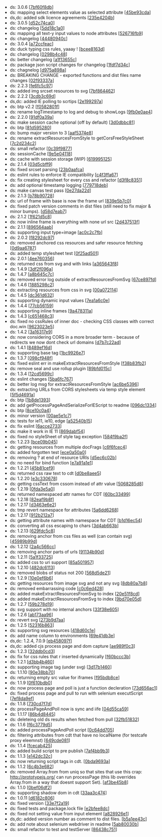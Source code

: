 * ds: 3.0.6 [[7bf60f8db](https://github.com/applitools/mono/commit/7bf60f8dbe9ec1d3f1129c154c2ffe3a30d29a95)]
* ds: mapping select elements value as selected attribute [[45be93cda](https://github.com/applitools/mono/commit/45be93cdac2eac85b03dcc9327ef97e7acb9fce9)]
* ds,dc: added sdk licence agreements [[235e4204b](https://github.com/applitools/mono/commit/235e4204b3bb4f67b2d130f07640ef5bc5da7066)]
* ds: 3.0.5 [[d52c74ca0](https://github.com/applitools/mono/commit/d52c74ca0fe833da5cd06e3dcf1ae8fa3961b04c)]
* ds: changelog [[5dd18c1a0](https://github.com/applitools/mono/commit/5dd18c1a0cf7f0bc0ce8510db246540720a9202d)]
* ds: mapping all text-y input values to node attributes [[526716fb9](https://github.com/applitools/mono/commit/526716fb967909a525fb619ec364bfe73a58d978)]
* ds: changelog [[44480940c](https://github.com/applitools/mono/commit/44480940c1351266a1f7cd4670ac3cce85afd5ad)]
* ds: 3.0.4 [[a72ccfeac](https://github.com/applitools/mono/commit/a72ccfeac0382f7e97413fe9ae58e520ae71a1f7)]
* ds: duck typing css rules, yaaay ! [[bcee8163d](https://github.com/applitools/mono/commit/bcee8163dfeb50c587c97c509fd1d84061e7ff8f)]
* ds: changelog [[0298b4c48](https://github.com/applitools/mono/commit/0298b4c48eec2381fabb13aec3c21dec7e384d09)]
* ds: better changelog [[a1f13655c](https://github.com/applitools/mono/commit/a1f13655c21a8966b2c3524ff62878259099f956)]
* ds: package json script changes for changelog [[1fdf7d34c](https://github.com/applitools/mono/commit/1fdf7d34cdd58bd971d90de00f5a2f0af347117b)]
* ds: chagnelog [[d975a898a](https://github.com/applitools/mono/commit/d975a898a7c61526c81742cde50d1bce7e23f34b)]
* ds: BREAKING CHANGE - exported functions and dist files name changes [[02f93337a](https://github.com/applitools/mono/commit/02f93337a20b3b0916b352281bb6a42b574a2f3b)]
* ds: 2.2.3 [[fe6fc5c97](https://github.com/applitools/mono/commit/fe6fc5c9738d340c985f3293cdc2a6bd1b0b24e2)]
* ds: added img srcset resources to svg [[7bf864462](https://github.com/applitools/mono/commit/7bf864462e0671f516351702990adad1fa82bd79)]
* ds: 2.2.2 [[3cdb3c69d](https://github.com/applitools/mono/commit/3cdb3c69d51abdf9d60f77f63b005490577eebb9)]
* ds,dc: added IE polling to scrtips [[2e199297a](https://github.com/applitools/mono/commit/2e199297a9dff2ab91887257e1957ad9875e00fb)]
* ds: btp v2.2 [[f0582801f](https://github.com/applitools/mono/commit/f0582801f46791544f85ac27c28f1779291274ff)]
* ds: rename logTimestamp to log and debug to showLogs [[9fb0e0ae4](https://github.com/applitools/mono/commit/9fb0e0ae4546ef08ce34541665a48787b24b5c03)]
* ds: 2.2.0 [[91df0a39a](https://github.com/applitools/mono/commit/91df0a39abebe9ee3b23b9f6c909342c0cf2dbe5)]
* ds: make session cache optional (off by default) [[3d0dbbc81](https://github.com/applitools/mono/commit/3d0dbbc81fa37c861a63e915e4f5f4985010074f)]
* ds: btp [[81d595280](https://github.com/applitools/mono/commit/81d5952804eb314cd053a953937e1c15be59cae3)]
* ds: bump major version to 3 [[aaf5374e8](https://github.com/applitools/mono/commit/aaf5374e83cc5d1a90624d927957a45051005060)]
* ds: rename extractResourcesFromStyle to getCorsFreeStyleSheet [[7c2d234c2](https://github.com/applitools/mono/commit/7c2d234c278b1f28e572edc29a70e7c3a1562f69)]
* ds: small refactor [[0c39f9877](https://github.com/applitools/mono/commit/0c39f98774866e961e45d7fd028fd11f0cdb8d93)]
* ds: sessionCache [[9e5e04118](https://github.com/applitools/mono/commit/9e5e041182cb7bbf69ae1d5dacc74664f6fb1352)]
* ds: cache with session storage (WIP) [[619995125](https://github.com/applitools/mono/commit/619995125d52e70a689456924de6b5c397ad48d3)]
* ds: 2.1.4 [[03d5cbff9](https://github.com/applitools/mono/commit/03d5cbff96117bb75ee26000fd24a1a50fb92225)]
* ds: fixed srcset parsing [[23b0aafca](https://github.com/applitools/mono/commit/23b0aafca1aa1d15a3698e47b43d1f8d094e9c95)]
* ds: eslint rules to enforce IE compatibility [[c4f3ffa67](https://github.com/applitools/mono/commit/c4f3ffa67df9810c3e7493448c13c8a3ddf7c14b)]
* ds: fix creating stylesheet for every css and refactor [[d3f8c8351](https://github.com/applitools/mono/commit/d3f8c8351b3f0268e54ad89b16fa746cfec9e5a7)]
* ds: add optional timestamp logging [[779718deb](https://github.com/applitools/mono/commit/779718deb1d32ed2e06adb981b4b44624727bb66)]
* ds: make canvas test pass [[0e27da22d](https://github.com/applitools/mono/commit/0e27da22d7143ead319295c8d243253067de55b0)]
* ds: 2.1.3 [[b78b90728](https://github.com/applitools/mono/commit/b78b907281fc89e82c60a0a740127d0b44de0149)]
* ds: url of frame with base is now the frame url [[839e5b7c0](https://github.com/applitools/mono/commit/839e5b7c03a283dcf958d0af388ef05b4d953a70)]
* ds: fixed patch version comments in dist files (still need to fix major & minor bumps). [[d58d7eab7](https://github.com/applitools/mono/commit/d58d7eab7cc198326a999c28b3b4d91654ab08af)]
* ds: 2.1.2 [[1f621d5c8](https://github.com/applitools/mono/commit/1f621d5c875a50baa53df614ad55caa05acb4722)]
* ds: now inline frame is everything with none url src [[2d437513f](https://github.com/applitools/mono/commit/2d437513fb9721f35e006a4546220e40079be344)]
* ds: 2.1.1 [[896564aab](https://github.com/applitools/mono/commit/896564aab64e8d076c8de964095c2b3b33ea4e00)]
* ds: supporting input type=image [[ac0c2c7fb](https://github.com/applitools/mono/commit/ac0c2c7fb3371c72b61cbbfb5c19c7a09f4b56e9)]
* ds: 2.0.2 [[f8292dc97](https://github.com/applitools/mono/commit/f8292dc970e281f47d04b0f03ca4144fc19e3f31)]
* ds: removed anchored css resources and safer resource fetching [[0d9aa6787](https://github.com/applitools/mono/commit/0d9aa678735c7cbc39cbfe55b12c50c1b08cb082)]
* ds: added temp stylesheet test [[0f25ad501](https://github.com/applitools/mono/commit/0f25ad50136420ea5c110199b012e85da25ed058)]
* ds: 2.0.1 [[4ee760356](https://github.com/applitools/mono/commit/4ee760356e71f20dd9c4831f81438cb540a6e237)]
* ds: returned css from svg and with links [[a365643f8](https://github.com/applitools/mono/commit/a365643f81856a78dc5dedf888828e346ba783fd)]
* ds: 1.4.9 [[3df2f096a](https://github.com/applitools/mono/commit/3df2f096a209781edde869113a8a58a17147d074)]
* ds: 1.4.7 [[a8b645c7c](https://github.com/applitools/mono/commit/a8b645c7c35dd6d99b922290875e53533e917593)]
* ds: removed error log outside of extractResourcesFromSvg [[67ce897fd](https://github.com/applitools/mono/commit/67ce897fdcc2eaf329b81375202c3d4d71e566b6)]
* ds: 1.4.6 [[1885298c2](https://github.com/applitools/mono/commit/1885298c2bea65458fd7d9cb60274ee3297eb610)]
* ds: extracting resources from css in svg [[00a072114](https://github.com/applitools/mono/commit/00a0721141af3d164082f128f4cac4250302dacc)]
* ds: 1.4.5 [[dc361d632](https://github.com/applitools/mono/commit/dc361d63200ea896624ab24b0cd1f97e47bf8532)]
* ds: supporting dynamic input values [[7ea1a6c0e](https://github.com/applitools/mono/commit/7ea1a6c0ea8a07cbb6d76ceb5b6deb0a75b82978)]
* ds: 1.4.4 [[77cb56159](https://github.com/applitools/mono/commit/77cb56159b8e54435afb2e6c9a37d2ae59aaa514)]
* ds: supporting inline frames [[9a478311a](https://github.com/applitools/mono/commit/9a478311af29a6f65ad94487337957e4fa42d1b5)]
* ds: 1.4.3 [[c651468c3](https://github.com/applitools/mono/commit/c651468c3865b8413cb612887eb87f277c083a86)]
* ds: fixed no cssRules of inner doc - checking CSS classes with correct doc.win [[9623023e5](https://github.com/applitools/mono/commit/9623023e51a74c913097ce07ac34e3a469d85a48)]
* ds: 1.4.2 [[3a16317e9](https://github.com/applitools/mono/commit/3a16317e90bfaf3932c72808984eb5ae6cdfaa7a)]
* ds: now considering CORS in a more broader term - because of redirects we now dont check url domains [[d7b7c22ad](https://github.com/applitools/mono/commit/d7b7c22adca12e00197dc5ad81130bc539b12ad8)]
* ds: 1.4.1 [[8489ef16d](https://github.com/applitools/mono/commit/8489ef16dcfa98e71ab9fc178a17089dc9d44a93)]
* ds: supporting base tag [[1bc9926e7](https://github.com/applitools/mono/commit/1bc9926e7f807ac062bff99c658de241c700389d)]
* ds: 1.3.7 [[098cf948f](https://github.com/applitools/mono/commit/098cf948fb6e63c158c1a170c5c84d1b43daf8f4)]
* ds: fixed eslint err in makeExtractResourcesFromStyle [[f38b83fb2](https://github.com/applitools/mono/commit/f38b83fb2ca7b6541a42b3b90053873c3fefb19c)]
* ds: remove seal and use rollup plugin [[89bfd015c](https://github.com/applitools/mono/commit/89bfd015c1708e69aecd920f141da09598ee92de)]
* ds: 1.3.4 [[12cd5699c](https://github.com/applitools/mono/commit/12cd5699c407c4d55da102c05b0a61bfb533ac1b)]
* ds: eslint changes [[5ba6fc767](https://github.com/applitools/mono/commit/5ba6fc767c93d4b45a0189d3143639897276e450)]
* ds: better log msg for extractResourcesFromStyle [[ac6be5396](https://github.com/applitools/mono/commit/ac6be53960870b5bc3a0bd709f64d304b020a589)]
* ds: extracting URLs from CORS stylesheets via temp style element [[5f5d4691a](https://github.com/applitools/mono/commit/5f5d4691a8c661596edafb92c5e53f566e8f9d84)]
* ds: btp [[1b8de1393](https://github.com/applitools/mono/commit/1b8de139374c7300c2b63cfafaf2a45ef123832a)]
* ds: add getProcessPageAndSerializeForIEScript to readme [[096dc1334](https://github.com/applitools/mono/commit/096dc133444821d4b001d55e33875b7ea7c69079)]
* ds: btp [[8ce10c0a4](https://github.com/applitools/mono/commit/8ce10c0a4279634e7497ec4eab3f93eaea03d8ee)]
* ds: minor version [[00ae5e1c7](https://github.com/applitools/mono/commit/00ae5e1c74bcfe7daa9d0040b43c0d489b7a3a8a)]
* ds: tests for ie11, ie10, edge [[a52540b15](https://github.com/applitools/mono/commit/a52540b15c714feaafe42d43fa68fdcf69fe103e)]
* ds: fix eslint [[6acce2733](https://github.com/applitools/mono/commit/6acce273361451eb43d98e70ac1bac29759b54b3)]
* ds: make it work in IE 11 [[869dabf54](https://github.com/applitools/mono/commit/869dabf54d4a2864741e7c2111802f6a8a162d45)]
* ds: fixed no styleSheet of style tag exception [[584f9ba2f](https://github.com/applitools/mono/commit/584f9ba2ff119c2fb9d948061205cbb5264bf126)]
* ds: 1.2.23 [[bce09b045](https://github.com/applitools/mono/commit/bce09b045a2261655dd1a5021fae611bb3596c12)]
* ds: getting resources from multiple docFrags [[c6f6fcec4](https://github.com/applitools/mono/commit/c6f6fcec47aa3ef9204b3aa1da736aaac355d726)]
* ds: added forgotten test [[ece0a50a0](https://github.com/applitools/mono/commit/ece0a50a005103550424f0e46e2ba696dec18c70)]
* ds: removing ? at end of resource URIs [[d5ec6c02b](https://github.com/applitools/mono/commit/d5ec6c02bf3c7d7968e1f0ad5b01c7e1939674cd)]
* ds: no need for bind function [[e7a91a1e1](https://github.com/applitools/mono/commit/e7a91a1e17296b42f8330c6dafa7323b083be7d1)]
* ds: 1.2.21 [[45b81cef9](https://github.com/applitools/mono/commit/45b81cef99f4afc852ca320b861712b52484285b)]
* ds: returned css raw text to cdt [[d0be8aee5](https://github.com/applitools/mono/commit/d0be8aee585debeb5f5429e0d7af4ab0194ae771)]
* ds: 1.2.20 [[e3c330678](https://github.com/applitools/mono/commit/e3c3306785d4392e99aed4c1e1fac352e8ccccd9)]
* ds: getting cssText from cssom instead of attr value [[5068285d8](https://github.com/applitools/mono/commit/5068285d8b6e267bdcf025544ccb285eeacce9b5)]
* ds: 1.2.19 [[0fda3e5a0](https://github.com/applitools/mono/commit/0fda3e5a09bf292beed0ce3d487243f5e363751b)]
* ds: returned namespaced attr names for CDT [[60bc33499](https://github.com/applitools/mono/commit/60bc33499be4d1c7270dd7eed20561540e4f5208)]
* ds: 1.2.18 [[82eaf9b8f](https://github.com/applitools/mono/commit/82eaf9b8fc9f93a0c1d5e87cffc0755349892e17)]
* ds: 1.2.17 [[d3463e6e2](https://github.com/applitools/mono/commit/d3463e6e2d37001a2eb149d4aa47ff551dc2f64e)]
* ds: tmp revert namespace for attributes [[5a6dd6268](https://github.com/applitools/mono/commit/5a6dd6268e3546725bd1ebd7ce8dccffacd00015)]
* ds: 1.2.17 [[912b212a7](https://github.com/applitools/mono/commit/912b212a7d30e9a6f5f6c8f62c0dc729bc2aeb98)]
* ds: getting attribute names with namespace for CDT [[b1d16ec54](https://github.com/applitools/mono/commit/b1d16ec543aa2524c1bd6375d8d84790c1d60f05)]
* ds: converting all css escaping to chars [[3d4ab663b](https://github.com/applitools/mono/commit/3d4ab663bf70745e5245587013722c778b54870b)]
* ds: 1.2.13 [[629fdc5c8](https://github.com/applitools/mono/commit/629fdc5c855cf3839de25a1a5fea0b4552f6ed39)]
* ds: removing anchor from css files as well (can contain svg) [[45989b99d](https://github.com/applitools/mono/commit/45989b99d4ed465a98bc7c991f58b33d4f4265d0)]
* ds: 1.2.12 [[2a4c566cc](https://github.com/applitools/mono/commit/2a4c566cc51e46bd8883a08e3d6d88d34d1b24f1)]
* ds: removing anchor parts of urls [[91134b90d](https://github.com/applitools/mono/commit/91134b90dce77fca121142483792bfd5cb43912c)]
* ds: 1.2.11 [[5a1f33725](https://github.com/applitools/mono/commit/5a1f33725009161bc329033342b4e867d47be9ea)]
* ds: added css to uri support [[85a501957](https://github.com/applitools/mono/commit/85a501957bbe60280438fd2b552630ec5b3df05c)]
* ds: 1.2.10 [[482dc6113](https://github.com/applitools/mono/commit/482dc6113ce7c688866ea4fa0a65855f3461704f)]
* ds: removed blobs of status not 200 [[568d5de21](https://github.com/applitools/mono/commit/568d5de21afb5b0bb1ca15f504c992248b015ac8)]
* ds: 1.2.9 [[10e0ef6b6](https://github.com/applitools/mono/commit/10e0ef6b62584226eac5f3c8929fe6913d5b0f62)]
* ds: getting resources from  image svg and not any svg [[8db80a7b8](https://github.com/applitools/mono/commit/8db80a7b89e06662dbbf80b857eb42c3ce336cd0)]
* ds: removed embarrassing code [[c0c6ed428](https://github.com/applitools/mono/commit/c0c6ed428b7c9296d4fe4c7b7e5ba7af4038ba8c)]
* ds: added makeExtractResourcesFromSvg to index [[20e51f8cd](https://github.com/applitools/mono/commit/20e51f8cd3a55c94c53e63c6d98e674c79c894ee)]
* ds: added makeExtractResourcesFromSvg to index [[9bd70e05d](https://github.com/applitools/mono/commit/9bd70e05d20978fe1022fb9935ddd7afb0296a84)]
* ds: 1.2.7 [[59b278d19](https://github.com/applitools/mono/commit/59b278d19885fb058bfa9ab9d289c1c30af6af92)]
* ds: svg support with no internal anchors [[33f38e605](https://github.com/applitools/mono/commit/33f38e605ca69bb51f89c19f058bc5dc792b5852)]
* ds: 1.2.6 [[ab173aa96](https://github.com/applitools/mono/commit/ab173aa9678c243ab9dd3225c5b64f78f4b1a780)]
* ds: revert svg [[273b9d7aa](https://github.com/applitools/mono/commit/273b9d7aac08cf99f394c3c5691b788265c9ed55)]
* ds: 1.2.5 [[52316b863](https://github.com/applitools/mono/commit/52316b863891a15393c524d63dc08d3ba1379f36)]
* ds: supporting svg resources [[418d60c1e](https://github.com/applitools/mono/commit/418d60c1eb09b656682919d68a0a446b0e3a5bbc)]
* ds: add name column to environments [[69e41db3e](https://github.com/applitools/mono/commit/69e41db3ea12c1a34fea673057b4e4038beaead1)]
* ds,dc: 1.2.4, 7.0.9 [[eb458097f](https://github.com/applitools/mono/commit/eb458097f0687ac422d49f6ba3748bc156bac341)]
* ds,dc: added cjs process page and dom capture [[ae989f0c3](https://github.com/applitools/mono/commit/ae989f0c3be57296560802dd8da4843d21823ec8)]
* ds: 1.2.3 [[32ddb0cd3](https://github.com/applitools/mono/commit/32ddb0cd3cb04d4cbd74c5e964b4652663feb919)]
* ds: fix for css rules that r inserted dynamically [[f60bccc3b](https://github.com/applitools/mono/commit/f60bccc3bb3b397ac8c71f2c9e1615ae08232c7f)]
* ds: 1.2.1 [[d3bb4b460](https://github.com/applitools/mono/commit/d3bb4b460205b5f7658231630be93abeaf75212b)]
* ds: supporting image tag (under svg) [[3d17b1460](https://github.com/applitools/mono/commit/3d17b146041f645bad007dd3df0ae0165f7c6ca2)]
* ds: 1.1.10 [[90e38bb70](https://github.com/applitools/mono/commit/90e38bb70d1c5536cf5a57552e7ef32808b7f380)]
* ds: returning empty src value for iframes [[f95bdb8ce](https://github.com/applitools/mono/commit/f95bdb8cef52bbf82e5aa6e00516ca27db1aa14e)]
* ds: 1.1.9 [[0f610bdb0](https://github.com/applitools/mono/commit/0f610bdb08c5019b25defdbbab6cdb3d028dc1d8)]
* ds: now process page and poll is just a function decleration [[73d656ac1](https://github.com/applitools/mono/commit/73d656ac182cda30c9dc4e11a15b4b73e34ce4a4)]
* ds: fixed process page and pull to run with selenium executScript [[7ef8da9ef](https://github.com/applitools/mono/commit/7ef8da9efddcc9462f921d0cc8e4ffee15872330)]
* ds: 1.1.8 [[730cd7f7d](https://github.com/applitools/mono/commit/730cd7f7dd5f5b58f0a171854abaf6fe31a5f1cd)]
* ds: processPageAndPoll now is sync and iife [[04d55ca59](https://github.com/applitools/mono/commit/04d55ca59d75b5fd8603873efd7a9fac3c588e25)]
* ds: 1.1.17 [[86b4d8445](https://github.com/applitools/mono/commit/86b4d8445eabcdecd56d3e6295eed14e7dcb8a5b)]
* ds: deleteing old ds results when fetched from pull [[32fb51832](https://github.com/applitools/mono/commit/32fb5183248349d6f57d2fced6c2d0183351f1a7)]
* ds: 1.1.6 [[f6c3779d5](https://github.com/applitools/mono/commit/f6c3779d51ef2236907bf6db4ea4ea31c37ff2a8)]
* ds: added processPageAndPoll script [[0c64dd705](https://github.com/applitools/mono/commit/0c64dd70505100dcb399bf7e1e5fcd62db66df7b)]
* ds: filtering attributes from cdt that have no localName (for testcafe proxy eleemnst) [[649cde081](https://github.com/applitools/mono/commit/649cde08180b4de20ccfbc429acc24653b78498b)]
* ds: 1.1.4 [[fcecab425](https://github.com/applitools/mono/commit/fcecab4255c0b84663c7faafcda8e62515a0006a)]
* ds: added build script to pre publish [[7af4bb9b3](https://github.com/applitools/mono/commit/7af4bb9b38f93de3f6db34a8e468d3ed5fd1acb5)]
* ds: 1.1.3 [[e142dc32c](https://github.com/applitools/mono/commit/e142dc32c29c5ea013d0f0da3c35b4d965914578)]
* ds: now returning script tags in cdt. [[0bda9693a](https://github.com/applitools/mono/commit/0bda9693ae1b9df2d37aa38a664d92984c41d1f9)]
* ds: 1.1.2 [[6c4b3e682](https://github.com/applitools/mono/commit/6c4b3e682dc99e038cbd35f1456ccfa4b065a925)]
* ds: removed Array.from from uniq so that sites that use this crap:  http://prototypejs.org/ can run processPage (this lib overrides Array.from in a way that doesnt support Set). [[af3be45b8](https://github.com/applitools/mono/commit/af3be45b8891f72ed30f288173c49cd74fe307b1)]
* ds: 1.1.0 [[0bef06df2](https://github.com/applitools/mono/commit/0bef06df2fed54f3c8ea684ad9062638ca530d29)]
* ds: supporting shadow dom in cdt [[33aa3c474](https://github.com/applitools/mono/commit/33aa3c4744d4b1114d9b70544a04804587302d81)]
* ds: 1.0.11 [[d6182c806](https://github.com/applitools/mono/commit/d6182c80682a3c25ef63a389cf49bdcbfeeddd14)]
* ds: fixed version [[33e7f2a19](https://github.com/applitools/mono/commit/33e7f2a197e6e80c01ffc66e606ccbb797b6a616)]
* ds: fixed tests and package.lock file [[e2bfee8dc](https://github.com/applitools/mono/commit/e2bfee8dc34bf02a2db07cbdb5250187b048cca3)]
* ds: fixed not setting value from input element [[a828926e1](https://github.com/applitools/mono/commit/a828926e12c88d7e69c35f6f800c4730851f75e1)]
* ds,dc: added version number as comment to dist files. [[b5a1ee43c](https://github.com/applitools/mono/commit/b5a1ee43c336b00abfb4bcbab6f7296917932287)]
* ds: add note about selenium webdriver in readme [[5ab80030b](https://github.com/applitools/mono/commit/5ab80030baa99a3db1ca8ac3cd7573dd13b3f0d0)]
* ds: small refactor to test and testServer [[86438c751](https://github.com/applitools/mono/commit/86438c75176b2f735999d05d0e92fac1efb0feff)]
